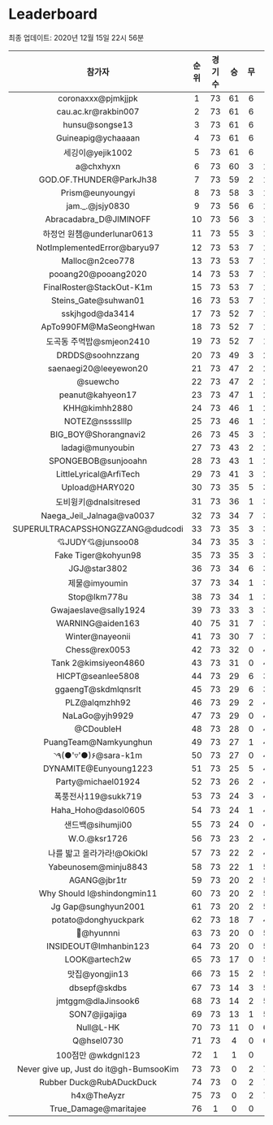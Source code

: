 # Leaderboard
최종 업데이트: 2020년 12월 15일 22시 56분




| 참가자 | 순위 | 경기수 | 승 | 무 | 패 | 승점 |
|:---:|:---:|:---:|:---:|:---:|:---:|:---:|
| coronaxxx@pjmkjjpk | 1 | 73 | 61 | 6 | 6 | 189 |
| cau.ac.kr@rakbin007 | 2 | 73 | 61 | 6 | 6 | 189 |
| hunsu@songse13 | 3 | 73 | 61 | 6 | 6 | 189 |
| Guineapig@ychaaaan | 4 | 73 | 61 | 6 | 6 | 189 |
| 세깅이@yejik1002 | 5 | 73 | 61 | 6 | 6 | 189 |
| a@chxhyxn | 6 | 73 | 60 | 3 | 10 | 183 |
| GOD.OF.THUNDER@ParkJh38 | 7 | 73 | 59 | 2 | 12 | 179 |
| Prism@eunyoungyi | 8 | 73 | 58 | 3 | 12 | 177 |
| jam._.@jsjy0830 | 9 | 73 | 56 | 6 | 11 | 174 |
| Abracadabra_D@JIMINOFF | 10 | 73 | 56 | 3 | 14 | 171 |
| 하정언 원챔@underlunar0613 | 11 | 73 | 55 | 3 | 15 | 168 |
| NotImplementedError@baryu97 | 12 | 73 | 53 | 7 | 13 | 166 |
| Malloc@n2ceo778 | 13 | 73 | 53 | 7 | 13 | 166 |
| pooang20@pooang2020 | 14 | 73 | 53 | 7 | 13 | 166 |
| FinalRoster@StackOut-K1m | 15 | 73 | 53 | 7 | 13 | 166 |
| Steins_Gate@suhwan01 | 16 | 73 | 53 | 7 | 13 | 166 |
| sskjhgod@da3414 | 17 | 73 | 52 | 7 | 14 | 163 |
| ApTo990FM@MaSeongHwan | 18 | 73 | 52 | 7 | 14 | 163 |
| 도곡동 주먹밥@smjeon2410 | 19 | 73 | 52 | 7 | 14 | 163 |
| DRDDS@soohnzzang | 20 | 73 | 49 | 3 | 21 | 150 |
| saenaegi20@leeyewon20 | 21 | 73 | 47 | 2 | 24 | 143 |
| @suewcho | 22 | 73 | 47 | 2 | 24 | 143 |
| peanut@kahyeon17 | 23 | 73 | 47 | 1 | 25 | 142 |
| KHH@kimhh2880 | 24 | 73 | 46 | 1 | 26 | 139 |
| NOTEZ@nsssslllp | 25 | 73 | 46 | 1 | 26 | 139 |
| BIG_BOY@Shorangnavi2 | 26 | 73 | 45 | 3 | 25 | 138 |
| ladagi@munyoubin | 27 | 73 | 43 | 2 | 28 | 131 |
| SPONGEBOB@sunjooahn | 28 | 73 | 43 | 1 | 29 | 130 |
| LittleLyrical@ArfiTech | 29 | 73 | 41 | 3 | 29 | 126 |
| Upload@HARY020 | 30 | 73 | 35 | 5 | 33 | 110 |
| 도비윙키@dnalsitresed | 31 | 73 | 36 | 1 | 36 | 109 |
| Naega_Jeil_Jalnaga@va0037 | 32 | 73 | 34 | 7 | 32 | 109 |
| SUPERULTRACAPSSHONGZZANG@dudcodi | 33 | 73 | 35 | 3 | 35 | 108 |
| 💘JUDY💘@junsoo08 | 34 | 73 | 35 | 3 | 35 | 108 |
| Fake Tiger@kohyun98 | 35 | 73 | 35 | 3 | 35 | 108 |
| JGJ@star3802 | 36 | 73 | 34 | 6 | 33 | 108 |
| 제물@imyoumin | 37 | 73 | 34 | 1 | 38 | 103 |
| Stop@lkm778u | 38 | 73 | 34 | 1 | 38 | 103 |
| Gwajaeslave@sally1924 | 39 | 73 | 33 | 3 | 37 | 102 |
| WARNING@aiden163 | 40 | 75 | 31 | 7 | 37 | 100 |
| Winter@nayeonii | 41 | 73 | 30 | 7 | 36 | 97 |
| Chess@rex0053 | 42 | 73 | 32 | 0 | 41 | 96 |
| Tank 2@kimsiyeon4860 | 43 | 73 | 31 | 0 | 42 | 93 |
| HICPT@seanlee5808 | 44 | 73 | 29 | 6 | 38 | 93 |
| ggaengT@skdmlqnsrlt | 45 | 73 | 29 | 6 | 38 | 93 |
| PLZ@alqmzhh92 | 46 | 73 | 29 | 2 | 42 | 89 |
| NaLaGo@yjh9929 | 47 | 73 | 29 | 0 | 44 | 87 |
| @CDoubleH | 48 | 73 | 28 | 0 | 45 | 84 |
| PuangTeam@Namkyunghun | 49 | 73 | 27 | 1 | 45 | 82 |
| ◝٩(●'▿'●)۶@sara-k1m | 50 | 73 | 27 | 0 | 46 | 81 |
| DYNAMITE@Eunyoung1223 | 51 | 73 | 25 | 5 | 43 | 80 |
| Party@michael01924 | 52 | 73 | 26 | 2 | 45 | 80 |
| 폭풍전사119@sukk719 | 53 | 73 | 24 | 3 | 46 | 75 |
| Haha_Hoho@dasol0605 | 54 | 73 | 24 | 1 | 48 | 73 |
| 샌드백@sihumji00 | 55 | 73 | 24 | 0 | 49 | 72 |
| W.O.@ksr1726 | 56 | 73 | 23 | 2 | 48 | 71 |
| 나를 밟고 올라가라!@OkiOkl | 57 | 73 | 22 | 2 | 49 | 68 |
| Yabeunosem@minju8843 | 58 | 73 | 22 | 1 | 50 | 67 |
| AGANG@jbr1tr | 59 | 73 | 20 | 2 | 51 | 62 |
| Why Should I@shindongmin11 | 60 | 73 | 20 | 2 | 51 | 62 |
| Jg Gap@sunghyun2001 | 61 | 73 | 20 | 2 | 51 | 62 |
| potato@donghyuckpark | 62 | 73 | 18 | 7 | 48 | 61 |
| 🥔@hyunnni | 63 | 73 | 20 | 0 | 53 | 60 |
| INSIDEOUT@Imhanbin123 | 64 | 73 | 20 | 0 | 53 | 60 |
| LOOK@artech2w | 65 | 73 | 17 | 0 | 56 | 51 |
| 맛집@yongjin13 | 66 | 73 | 15 | 2 | 56 | 47 |
| dbsepf@skdbs | 67 | 73 | 14 | 3 | 56 | 45 |
| jmtggm@dlaJinsook6 | 68 | 73 | 14 | 2 | 57 | 44 |
| SON7@jigajiga | 69 | 73 | 13 | 1 | 59 | 40 |
| Null@L-HK | 70 | 73 | 11 | 0 | 62 | 33 |
| Q@hsel0730 | 71 | 73 | 4 | 0 | 69 | 12 |
| 100점만 @wkdgnl123 | 72 | 1 | 1 | 0 | 0 | 3 |
| Never give up, Just do it@gh-BumsooKim | 73 | 73 | 0 | 2 | 71 | 2 |
| Rubber Duck@RubADuckDuck | 74 | 73 | 0 | 2 | 71 | 2 |
| h4x@TheAyzr | 75 | 73 | 0 | 2 | 71 | 2 |
| True_Damage@maritajee | 76 | 1 | 0 | 0 | 1 | 0 |